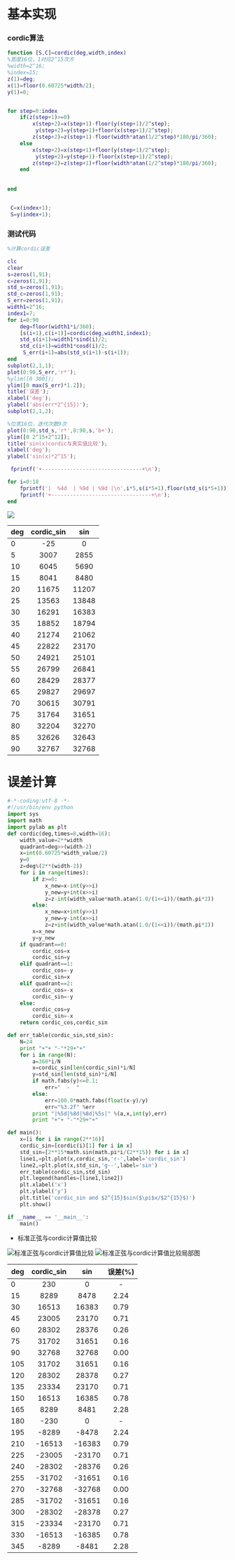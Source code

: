 # 基本实现
### cordic算法
```matlab
function [S,C]=cordic(deg,width,index)
%宽度16位，1对应2^15次方
%width=2^16;
%index=15;
z(1)=deg;
x(1)=floor(0.60725*width/2);
y(1)=0;


for step=0:index
    if(z(step+1)>=0)
        x(step+2)=x(step+1)-floor(y(step+1)/2^step);
         y(step+2)=y(step+1)+floor(x(step+1)/2^step);
        z(step+2)=z(step+1)-floor(width*atan(1/2^step)*180/pi/360);
    else
        x(step+2)=x(step+1)+floor(y(step+1)/2^step);
         y(step+2)=y(step+1)-floor(x(step+1)/2^step);
        z(step+2)=z(step+1)+floor(width*atan(1/2^step)*180/pi/360);
    end
    
    
end


 C=x(index+1);
 S=y(index+1);

```
### 测试代码
```matlab
%计算cordic误差

clc
clear
s=zeros(1,91);
c=zeros(1,91);
std_s=zeros(1,91);
std_c=zeros(1,91);
S_err=zeros(1,91);
width1=2^16;
index1=7;
for i=0:90
    deg=floor(width1*i/360);
    [s(i+1),c(i+1)]=cordic(deg,width1,index1);
    std_s(i+1)=width1*sind(i)/2;
    std_c(i+1)=width1*cosd(i)/2;
     S_err(i+1)=abs(std_s(i+1)-s(i+1));   
end
subplot(2,1,1);
plot(0:90,S_err,'r*');
%ylim([0 300]);
ylim([0 max(S_err)*1.2]);
title('误差');
xlabel('deg');
ylabel('abs(err*2^{15})');
subplot(2,1,2);

%位宽16位，迭代次数9次
plot(0:90,std_s,'r*',0:90,s,'b+');
ylim([0 2^15+2^12]);
title('sin(x)cordic与真实值比较');
xlabel('deg');
ylabel('sin(x)*2^15');

 fprintf('+--------------------------------+\n');

for i=0:18
    fprintf('|  %4d  | %9d | %9d |\n',i*5,s(i*5+1),floor(std_s(i*5+1)));
    fprintf('+--------------------------------+\n');
end
```
<img src="pic\pic4.png">

|deg  |  cordic_sin |sin|
|-----|:---------:|:-------:|
|     0  |       -25 |         0 |
|     5  |      3007 |      2855 |
|    10  |      6045 |      5690 |
|    15  |      8041 |      8480 |
|    20  |     11675 |     11207 |
|    25  |     13563 |     13848 |
|    30  |     16291 |     16383 |
|    35  |     18852 |     18794 |
|    40  |     21274 |     21062 |
|    45  |     22822 |     23170 |
|    50  |     24921 |     25101 |
|    55  |     26799 |     26841 |
|    60  |     28429 |     28377 |
|    65  |     29827 |     29697 |
|    70  |     30615 |     30791 |
|    75  |     31764 |     31651 |
|    80  |     32204 |     32270 |
|    85  |     32626 |     32643 |
|    90  |     32767 |     32768 |

# 误差计算
```python
#-*-coding:utf-8 -*-
#!/usr/bin/env python
import sys
import math
import pylab as plt
def cordic(deg,times=8,width=16):
 	width_value=2**width
 	quadrant=deg>>(width-2)
 	x=int(0.60725*width_value/2)
 	y=0
 	z=deg%(2**(width-2))
 	for i in range(times):
 		if z>=0:
 			x_new=x-int(y>>i)
 			y_new=y+int(x>>i)
 			z=z-int(width_value*math.atan(1.0/(1<<i))/(math.pi*2))
		else:
			x_new=x+int(y>>i)
 			y_new=y-int(x>>i)
 			z=z+int(width_value*math.atan(1.0/(1<<i))/(math.pi*2))
		x=x_new
		y=y_new
 	if quadrant==0:
 		cordic_cos=x
 		cordic_sin=y
	elif quadrant==1:
		cordic_cos=-y
 		cordic_sin=x
 	elif quadrant==2:
 		cordic_cos=-x
 		cordic_sin=-y
	else:
		cordic_cos=y
 		cordic_sin=-x
	return cordic_cos,cordic_sin

def err_table(cordic_sin,std_sin):
	N=24
	print "+"+ "-"*29+"+"
	for i in range(N):
		a=360*i/N
		x=cordic_sin[len(cordic_sin)*i/N]
		y=std_sin[len(std_sin)*i/N]
		if math.fabs(y)<=0.1:
			err="  -  "
		else:
			err=100.0*math.fabs(float(x-y)/y)
			err="%3.2f" %err
		print "|%5d|%8d|%8d|%5s|" %(a,x,int(y),err)
		print "+"+ "-"*29+"+"

def main():
	x=[i for i in range(2**16)]
	cordic_sin=[cordic(i)[1] for i in x]
	std_sin=[2**15*math.sin(math.pi*i/(2**15)) for i in x]
	line1,=plt.plot(x,cordic_sin,'r-',label='cordic_sin')
	line2,=plt.plot(x,std_sin,'g--',label='sin')
	err_table(cordic_sin,std_sin)
	plt.legend(handles=[line1,line2])
	plt.xlabel('x')
	plt.ylabel('y')
	plt.title('cordic_sin and $2^{15}$sin($\pi$x/$2^{15}$)')
	plt.show()

if __name__ == '__main__':
	main()
```
- 标准正弦与cordic计算值比较
<img src="pic/pic1.png" alt="标准正弦与cordic计算值比较"> 
<img src="pic/pic2.png" alt="标准正弦与cordic计算值比较局部图"> 


|deg  |  cordic_sin |sin|误差(%)|
|-----|:---------:|:-------:|:-----:|
|    0|     230|       0|  -  |
|   15|    8289|    8478| 2.24|
|   30|   16513|   16383| 0.79|
|   45|   23005|   23170| 0.71|
|   60|   28302|   28376| 0.26|
|   75|   31702|   31651| 0.16|
|   90|   32768|   32768| 0.00|
|  105|   31702|   31651| 0.16|
|  120|   28302|   28378| 0.27|
|  135|   23334|   23170| 0.71|
|  150|   16513|   16385| 0.78|
|  165|    8289|    8481| 2.28|
|  180|    -230|       0|  -  |
|  195|   -8289|   -8478| 2.24|
|  210|  -16513|  -16383| 0.79|
|  225|  -23005|  -23170| 0.71|
|  240|  -28302|  -28376| 0.26|
|  255|  -31702|  -31651| 0.16|
|  270|  -32768|  -32768| 0.00|
|  285|  -31702|  -31651| 0.16|
|  300|  -28302|  -28378| 0.27|
|  315|  -23334|  -23170| 0.71|
|  330|  -16513|  -16385| 0.78|
|  345|   -8289|   -8481| 2.28|


